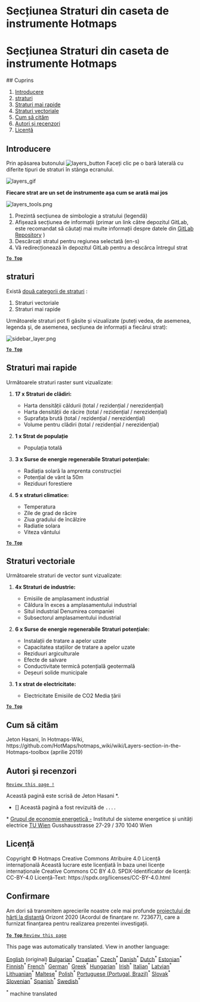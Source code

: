 <h1> <a class="anchor" id="layers-section-in-the-hotmaps-toolbox" href="#layers-section-in-the-hotmaps-toolbox"><i class="fa fa-link"></i></a> Secțiunea Straturi din caseta de instrumente Hotmaps </h1><h1> <a class="anchor" id="layers-section-in-the-hotmaps-toolbox" href="#layers-section-in-the-hotmaps-toolbox"><i class="fa fa-link"></i></a> Secțiunea Straturi din caseta de instrumente Hotmaps </h1> ## Cuprins <ol><li> <a href="#introduction">Introducere</a> </li><li> <a href="#layers">straturi</a> </li><li> <a href="#raster-layers">Straturi mai rapide</a> </li><li> <a href="#vector-layers">Straturi vectoriale</a> </li><li> <a href="#how-to-cite">Cum să cităm</a> </li><li> <a href="#authors-and-reviewers">Autori și recenzori</a> </li><li> <a href="#license">Licență</a> </li></ol><h2> <a class="anchor" id="introduction" href="#introduction"><i class="fa fa-link"></i></a> Introducere </h2><p> Prin apăsarea butonului <img alt="layers_button" src="https://github.com/HotMaps/hotmaps_wiki/blob/master/Images/general_tool_functionalities_and_structure/layers_button.PNG"/> Faceți clic pe o bară laterală cu diferite tipuri de straturi în stânga ecranului. </p><p><img alt="layers_gif" src="https://github.com/HotMaps/hotmaps_wiki/blob/master/Images/general_tool_functionalities_and_structure/layers.gif"/></p><p> <strong>Fiecare strat are un set de instrumente așa cum se arată mai jos</strong> </p><p><img alt="layers_tools.png" src="https://github.com/HotMaps/hotmaps_wiki/blob/master/Images/general_tool_functionalities_and_structure/layers_tools.png"/></p><ol><li> Prezintă secțiunea de simbologie a stratului (legendă) </li><li> Afișează secțiunea de informații (primar un link către depozitul GitLab, este recomandat să căutați mai multe informații despre datele din <a href="https://gitlab.com/hotmaps">GitLab Repository</a> ) </li><li> Descărcați stratul pentru regiunea selectată (en-s) </li><li> Vă redirecționează în depozitul GitLab pentru a descărca întregul strat </li></ol><p><ins> <code><strong><a href="#table-of-contents">To Top</a></strong></code> </ins> </p><h2> <a class="anchor" id="layers" href="#layers"><i class="fa fa-link"></i></a> straturi </h2><p> Există <a href="https://www.gislounge.com/geodatabases-explored-vector-and-raster-data">două categorii de straturi</a> : </p><ol><li> Straturi vectoriale </li><li> Straturi mai rapide </li></ol><p> Următoarele straturi pot fi găsite și vizualizate (puteți vedea, de asemenea, legenda și, de asemenea, secțiunea de informații a fiecărui strat): </p><p><img alt="sidebar_layer.png" src="https://github.com/HotMaps/hotmaps_wiki/blob/master/Images/general_tool_functionalities_and_structure/all_layers.png"/></p><p><ins> <code><strong><a href="#table-of-contents">To Top</a></strong></code> </ins> </p><h2> <a class="anchor" id="raster-layers" href="#raster-layers"><i class="fa fa-link"></i></a> Straturi mai rapide </h2><p> Următoarele straturi raster sunt vizualizate: </p><ol><li><p> <strong>17 x Straturi de clădiri:</strong> </p><ul><li> Harta densității căldurii (total / rezidențial / nerezidențial) </li><li> Harta densității de răcire (total / rezidențial / nerezidențial) </li><li> Suprafața brută (total / rezidențial / nerezidențial) </li><li> Volume pentru clădiri (total / rezidențial / nerezidențial) </li></ul></li><li><p> <strong>1 x Strat de populație</strong> </p><ul><li> Populația totală </li></ul></li><li><p> <strong>3 x Surse de energie regenerabile Straturi potențiale:</strong> </p><ul><li> Radiația solară la amprenta construcției </li><li> Potențial de vânt la 50m </li><li> Reziduuri forestiere </li></ul></li><li><p> <strong>5 x straturi climatice:</strong> </p><ul><li> Temperatura </li><li> Zile de grad de răcire </li><li> Ziua gradului de încălzire </li><li> Radiatie solara </li><li> Viteza vântului </li></ul></li></ol><p><ins> <code><strong><a href="#table-of-contents">To Top</a></strong></code> </ins> </p><h2> <a class="anchor" id="vector-layers" href="#vector-layers"><i class="fa fa-link"></i></a> Straturi vectoriale </h2><p> Următoarele straturi de vector sunt vizualizate: </p><ol><li><p> <strong>4x Straturi de industrie:</strong> </p><ul><li> Emisiile de amplasament industrial </li><li> Căldura în exces a amplasamentului industrial </li><li> Situl industrial Denumirea companiei </li><li> Subsectorul amplasamentului industrial </li></ul></li><li><p> <strong>6 x Surse de energie regenerabile Straturi potențiale:</strong> </p><ul><li> Instalații de tratare a apelor uzate </li><li> Capacitatea stațiilor de tratare a apelor uzate </li><li> Reziduuri argiculturale </li><li> Efecte de salvare </li><li> Conductivitate termică potențială geotermală </li><li> Deșeuri solide municipale </li></ul></li><li><p> <strong>1 x strat de electricitate:</strong> </p><ul><li> Electricitate Emisiile de CO2 Media țării </li></ul></li></ol><p><ins> <code><strong><a href="#table-of-contents">To Top</a></strong></code> </ins> </p><h2> <a class="anchor" id="how-to-cite" href="#how-to-cite"><i class="fa fa-link"></i></a> Cum să cităm </h2><p> Jeton Hasani, în Hotmaps-Wiki, https://github.com/HotMaps/hotmaps_wiki/wiki/Layers-section-in-the-Hotmaps-toolbox (aprilie 2019) </p><h2> <a class="anchor" id="authors-and-reviewers" href="#authors-and-reviewers"><i class="fa fa-link"></i></a> Autori și recenzori </h2><p> <code><a href="https://github.com/HotMaps/hotmaps_wiki/wiki/Layer-Section/_edit">Review this page !</a></code> </p> <p> Această pagină este scrisă de Jeton Hasani *. </p><ul><li> [] Această pagină a fost revizuită de <code>....</code> </li></ul><p> * <a href="https://eeg.tuwien.ac.at/">Grupul de economie energetică -</a> Institutul de sisteme energetice și unități electrice <a href="https://eeg.tuwien.ac.at/">TU Wien</a> Gusshausstrasse 27-29 / 370 1040 Wien </p><h2> <a class="anchor" id="license" href="#license"><i class="fa fa-link"></i></a> Licență </h2><p> Copyright © Hotmaps Creative Commons Atribuire 4.0 Licență internațională Această lucrare este licențiată în baza unei licențe internaționale Creative Commons CC BY 4.0. SPDX-Identificator de licență: CC-BY-4.0 Licență-Text: https://spdx.org/licenses/CC-BY-4.0.html </p><h2> <a class="anchor" id="acknowledgement" href="#acknowledgement"><i class="fa fa-link"></i></a> Confirmare </h2><p> Am dori să transmitem aprecierile noastre cele mai profunde <a href="https://www.hotmaps-project.eu">proiectului de hărți la distanță</a> Orizont 2020 (Acordul de finanțare nr. 723677), care a furnizat finanțarea pentru realizarea prezentei investigații. </p><p><ins> <code><strong><a href="#table-of-contents">To Top</a></strong></code> </ins> <code><a href="https://github.com/HotMaps/hotmaps_wiki/wiki/Layer-Section/_edit">Review this page</a></code> </p>
<!--- THIS IS A SUPER UNIQUE IDENTIFIER -->

This page was automatically translated. View in another language:

[English](../en/Layers-section-in-the-Hotmaps-toolbox) (original) [Bulgarian](../bg/Layers-section-in-the-Hotmaps-toolbox)<sup>\*</sup> [Croatian](../hr/Layers-section-in-the-Hotmaps-toolbox)<sup>\*</sup> [Czech](../cs/Layers-section-in-the-Hotmaps-toolbox)<sup>\*</sup> [Danish](../da/Layers-section-in-the-Hotmaps-toolbox)<sup>\*</sup> [Dutch](../nl/Layers-section-in-the-Hotmaps-toolbox)<sup>\*</sup> [Estonian](../et/Layers-section-in-the-Hotmaps-toolbox)<sup>\*</sup> [Finnish](../fi/Layers-section-in-the-Hotmaps-toolbox)<sup>\*</sup> [French](../fr/Layers-section-in-the-Hotmaps-toolbox)<sup>\*</sup> [German](../de/Layers-section-in-the-Hotmaps-toolbox)<sup>\*</sup> [Greek](../el/Layers-section-in-the-Hotmaps-toolbox)<sup>\*</sup> [Hungarian](../hu/Layers-section-in-the-Hotmaps-toolbox)<sup>\*</sup> [Irish](../ga/Layers-section-in-the-Hotmaps-toolbox)<sup>\*</sup> [Italian](../it/Layers-section-in-the-Hotmaps-toolbox)<sup>\*</sup> [Latvian](../lv/Layers-section-in-the-Hotmaps-toolbox)<sup>\*</sup> [Lithuanian](../lt/Layers-section-in-the-Hotmaps-toolbox)<sup>\*</sup> [Maltese](../mt/Layers-section-in-the-Hotmaps-toolbox)<sup>\*</sup> [Polish](../pl/Layers-section-in-the-Hotmaps-toolbox)<sup>\*</sup> [Portuguese (Portugal, Brazil)](../pt/Layers-section-in-the-Hotmaps-toolbox)<sup>\*</sup>  [Slovak](../sk/Layers-section-in-the-Hotmaps-toolbox)<sup>\*</sup> [Slovenian](../sl/Layers-section-in-the-Hotmaps-toolbox)<sup>\*</sup> [Spanish](../es/Layers-section-in-the-Hotmaps-toolbox)<sup>\*</sup> [Swedish](../sv/Layers-section-in-the-Hotmaps-toolbox)<sup>\*</sup> 

<sup>\*</sup> machine translated

